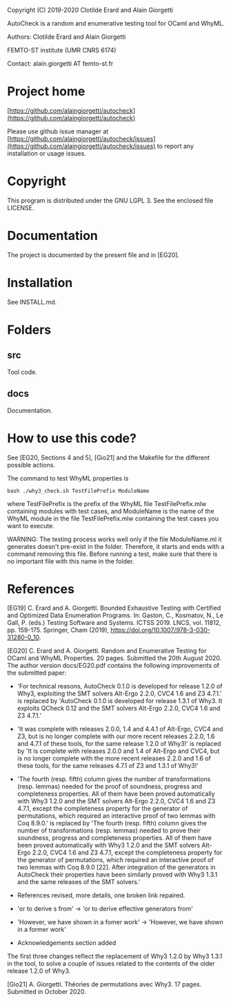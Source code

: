 Copyright (C) 2019-2020 Clotilde Erard and Alain Giorgetti

AutoCheck is a random and enumerative testing tool for OCaml and WhyML.

Authors: Clotilde Erard and Alain Giorgetti

FEMTO-ST institute (UMR CNRS 6174)

Contact: alain.giorgetti AT femto-st.fr

Project home
============

[https://github.com/alaingiorgetti/autocheck](https://github.com/alaingiorgetti/autocheck)

Please use github issue manager at [https://github.com/alaingiorgetti/autocheck/issues](https://github.com/alaingiorgetti/autocheck/issues) to report any installation or usage issues.

Copyright
=========

This program is distributed under the GNU LGPL 3. See the enclosed file LICENSE.

Documentation
=============

The project is documented by the present file and in [EG20].

Installation
============

See INSTALL.md.

Folders
=======

src
---

  Tool code.

docs
----

  Documentation.

How to use this code?
=====================

See [EG20, Sections 4 and 5], [Gio21] and the Makefile for the different possible actions.

The command to test WhyML properties is

	bash ./why3_check.sh TestFilePrefix ModuleName

where TestFilePrefix is the prefix of the WhyML file TestFilePrefix.mlw containing 
modules with test cases, and ModuleName is the name of the WhyML module in the file 
TestFilePrefix.mlw containing the test cases you want to execute.

WARNING: The testing process works well only if the file ModuleName.ml it generates 
doesn't pre-exist in the folder. Therefore, it starts and ends with a command removing
this file. Before running a test, make sure that there is no important file with this
name in the folder.

References
==========

[EG19] C. Erard and A. Giorgetti. Bounded Exhaustive Testing with Certified
and Optimized Data Enumeration Programs. In: Gaston, C., Kosmatov, N., Le Gall,
P. (eds.) Testing Software and Systems. ICTSS 2019. LNCS, vol. 11812, pp. 159-175.
Springer, Cham (2019), https://doi.org/10.1007/978-3-030-31280-0_10.

[EG20] C. Erard and A. Giorgetti. Random and Enumerative Testing for OCaml and 
WhyML Properties. 20 pages. Submitted the 20th August 2020. The author version 
docs/EG20.pdf contains the following improvements of the submitted paper:


- 'For technical reasons, AutoCheck 0.1.0 is developed for release 1.2.0 of
Why3, exploiting the SMT solvers Alt-Ergo 2.2.0, CVC4 1.6 and Z3 4.7.1.' is
replaced by 'AutoCheck 0.1.0 is developed for release 1.3.1 of Why3. It exploits
QCheck 0.12 and the SMT solvers Alt-Ergo 2.2.0, CVC4 1.6 and Z3 4.7.1.'


- 'It was complete with releases 2.0.0, 1.4 and 4.4.1 of Alt-Ergo, CVC4 and Z3,
but is no longer complete with our more recent releases 2.2.0, 1.6 and 4.7.1 of
these tools, for the same release 1.2.0 of Why3!' is replaced by 'It is complete
with releases 2.0.0 and 1.4 of Alt-Ergo and CVC4, but is no longer complete with
the more recent releases 2.2.0 and 1.6 of these tools, for the same releases
4.7.1 of Z3 and 1.3.1 of Why3!'


- 'The fourth (resp. fifth) column gives the number of transformations (resp.
lemmas) needed for the proof of soundness, progress and completeness properties.
All of them have been proved automatically with Why3 1.2.0 and the SMT solvers
Alt-Ergo 2.2.0, CVC4 1.6 and Z3 4.7.1, except the completeness property for the
generator of permutations, which required an interactive proof of two lemmas
with Coq 8.9.0.' is replaced by 'The fourth (resp. fifth) column gives the
number of transformations (resp. lemmas) needed to prove their soundness,
progress and completeness properties. All of them have been proved automatically
with Why3 1.2.0 and the SMT solvers Alt-Ergo 2.2.0, CVC4 1.6 and Z3 4.7.1,
except the completeness property for the generator of permutations, which
required an interactive proof of two lemmas with Coq 8.9.0 [22]. After
integration of the generators in AutoCheck their properties have been similarly
proved with Why3 1.3.1 and the same releases of the SMT solvers.'


- References revised, more details, one broken link repaired.


- 'or to derive s from' -> 'or to derive effective generators from'


- 'However, we have shown in a fomer work' -> 'However, we have shown in a
former work'


- Acknowledgements section added

The first three changes reflect the replacement of Why3 1.2.0 by Why3 1.3.1 in
the tool, to solve a couple of issues related to the contents of the older
release 1.2.0 of Why3.


[Gio21] A. Giorgetti. Théories de permutations avec Why3. 17 pages. Submitted in October 2020.